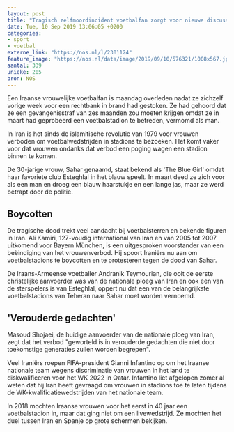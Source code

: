 ```yaml
---
layout: post
title: "Tragisch zelfmoordincident voetbalfan zorgt voor nieuwe discussie in Iran"
date: Tue, 10 Sep 2019 13:06:05 +0200
categories: 
- sport 
- voetbal 
externe_link: "https://nos.nl/l/2301124"
feature_image: "https://nos.nl/data/image/2019/09/10/576321/1008x567.jpg"
aantal: 339
unieke: 205
bron: NOS
---
```


<p>Een Iraanse vrouwelijke voetbalfan is maandag overleden nadat ze zichzelf vorige week voor een rechtbank in brand had gestoken. Ze had gehoord dat ze een gevangenisstraf van zes maanden zou moeten krijgen omdat ze in maart had geprobeerd een voetbalstadion te betreden, vermomd als man.</p>
<p>In Iran is het sinds de islamitische revolutie van 1979 voor vrouwen verboden om voetbalwedstrijden in stadions te bezoeken. Het komt vaker voor dat vrouwen ondanks dat verbod een poging wagen een stadion binnen te komen.</p>
<p>De 30-jarige vrouw, Sahar genaamd, staat bekend als 'The Blue Girl' omdat haar favoriete club Esteghlal in het blauw speelt. In maart deed ze zich voor als een man en droeg een blauw haarstukje en een lange jas, maar ze werd betrapt door de politie.</p>
<h2>Boycotten</h2>
<p>De tragische dood trekt veel aandacht bij voetbalsterren en bekende figuren in Iran. Ali Kamiri, 127-voudig international van Iran en van 2005 tot 2007 uitkomend voor Bayern München, is een uitgesproken voorstander van een beëindiging van het vrouwenverbod. Hij spoort Iraniërs nu aan om voetbalstadions te boycotten en te protesteren tegen de dood van Sahar.</p>
<p>De Iraans-Armeense voetballer Andranik Teymourian, die ooit de eerste christelijke aanvoerder was van de nationale ploeg van Iran en ook een van de sterspelers is van Esteghlal, oppert nu dat een van de belangrijkste voetbalstadions van Teheran naar Sahar moet worden vernoemd.</p>
<h2>'Verouderde gedachten'</h2>
<p>Masoud Shojaei, de huidige aanvoerder van de nationale ploeg van Iran, zegt dat het verbod "geworteld is in verouderde gedachten die niet door toekomstige generaties zullen worden begrepen".</p>
<p>Veel Iraniërs roepen FIFA-president Gianni Infantino op om het Iraanse nationale team wegens discriminatie van vrouwen in het land te diskwalificeren voor het WK 2022 in Qatar. Infantino liet afgelopen zomer al weten dat hij Iran heeft gevraagd om vrouwen in stadions toe te laten tijdens de WK-kwalificatiewedstrijden van het nationale team.</p>
<p>In 2018 mochten Iraanse vrouwen voor het eerst in 40 jaar een voetbalstadion in, maar dat ging niet om een livewedstrijd. Ze mochten het duel tussen Iran en Spanje op grote schermen bekijken.</p>
